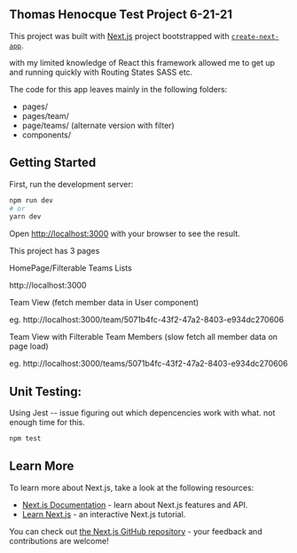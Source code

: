 ## Thomas Henocque Test Project 6-21-21

This project was built with [Next.js](https://nextjs.org/) project bootstrapped with [`create-next-app`](https://github.com/vercel/next.js/tree/canary/packages/create-next-app).

with my limited knowledge of React this framework allowed me to get up and running quickly with Routing States SASS etc.

The code for this app leaves mainly in the following folders:

- pages/
- pages/team/
- page/teams/ (alternate version with filter)
- components/ 


## Getting Started

First, run the development server:

```bash
npm run dev
# or
yarn dev
```

Open [http://localhost:3000](http://localhost:3000) with your browser to see the result.


This project has 3 pages

HomePage/Filterable Teams Lists

http://localhost:3000

Team View (fetch member data in User component)

eg. http://localhost:3000/team/5071b4fc-43f2-47a2-8403-e934dc270606

Team View with Filterable Team Members (slow fetch all member data on page load)

eg. http://localhost:3000/teams/5071b4fc-43f2-47a2-8403-e934dc270606



## Unit Testing: 

Using Jest -- issue figuring out which depencencies work with what. not enough time for this.

```bash
npm test
```


## Learn More

To learn more about Next.js, take a look at the following resources:

- [Next.js Documentation](https://nextjs.org/docs) - learn about Next.js features and API.
- [Learn Next.js](https://nextjs.org/learn) - an interactive Next.js tutorial.

You can check out [the Next.js GitHub repository](https://github.com/vercel/next.js/) - your feedback and contributions are welcome!


